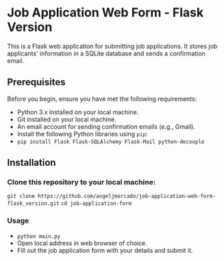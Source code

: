 # Job Application Web Form - Flask Version

This is a Flask web application for submitting job applications. It stores job applicants' information in a SQLite database and sends a confirmation email.

## Prerequisites

Before you begin, ensure you have met the following requirements:

- Python 3.x installed on your local machine.
- Git installed on your local machine.
- An email account for sending confirmation emails (e.g., Gmail).
- Install the following Python libraries using `pip`:
- `pip install Flask Flask-SQLAlchemy Flask-Mail python-decouple`

## Installation

### Clone this repository to your local machine:

   `git clone https://github.com/angeljmercado/job-application-web-form-flask_version.git`
   `cd job-application-form`

### Usage
  - `python main.py`
  - Open local address in web browser of choice.
  - Fill out the job application form with your details and submit it.

